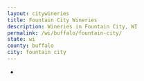 ```yaml
---
layout: citywineries
title: Fountain City Wineries
description: Wineries in Fountain City, WI
permalink: /wi/buffalo/fountain-city/
state: wi
county: buffalo
city: fountain city
---
```

-
